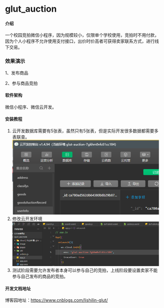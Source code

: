# glut_auction

#### 介绍
一个校园竞拍微信小程序，因为规模较小，仅限单个学校使用，竞拍时不用付款，因为个人小程序不允许使用支付接口，出价时价高者可获得卖家联系方式，进行线下交易。

### 效果演示
1、发布商品


2、参与商品竞拍

#### 软件架构
微信小程序、微信云开发。


#### 安装教程

1.  云开发数据库需要有5张表，虽然只有5张表，但是实际开发很多数据都需要多表联查。
![输入图片说明](readmeImage/database.png)
2.  修改云开发环境
![输入图片说明](env.png)
3.  测试阶段需要允许发布者本身可以参与自己的竞拍，上线阶段要设置卖家不能参与自己发布的商品的竞拍。

#### 开发文档地址
博客园地址：https://www.cnblogs.com/lishilin-glut/







